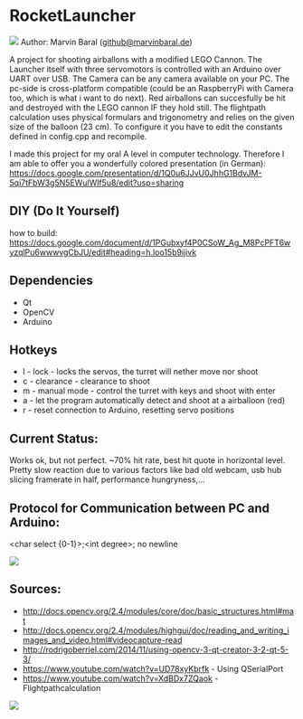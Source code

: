 # RocketLauncher
![](https://www.marvinbaral.de/image/jpeg/Uploads/RocketLauncher/2.jpg)
Author: Marvin Baral (github@marvinbaral.de)

A project for shooting airballons with a modified LEGO Cannon. The Launcher itself with three servomotors is controlled with an Arduino over UART over USB. The Camera can be any camera available on your PC. The pc-side is cross-platform compatible (could be an RaspberryPi with Camera too, which is what i want to do next).
Red airballons can succesfully be hit and destroyed with the LEGO cannon IF they hold still.
The flightpath calculation uses physical formulars and trigonometry and relies on the given size of the balloon (23 cm).
To configure it you have to edit the constants defined in config.cpp and recompile.


I made this project for my oral A level in computer technology. Therefore I am able to offer you a wonderfully colored presentation (in German): https://docs.google.com/presentation/d/1Q0u6JJvU0JhhG1BdvJM-5qi7tFbW3g5N5EWulWlf5u8/edit?usp=sharing


## DIY (Do It Yourself)
how to build: https://docs.google.com/document/d/1PGubxyf4P0CSoW_Ag_M8PcPFT6wyzqlPu6wwwvgCbJU/edit#heading=h.loo15b9ijivk

## Dependencies
* Qt
* OpenCV
* Arduino

## Hotkeys
* l - lock - locks the servos, the turret will nether move nor shoot
* c - clearance - clearance to shoot
* m - manual mode - control the turret with keys and shoot with enter
* a - let the program automatically detect and shoot at a airballoon (red)
* r - reset connection to Arduino, resetting servo positions

## Current Status:
Works ok, but not perfect. ~70% hit rate, best hit quote in horizontal level. Pretty slow reaction due to various factors like bad old webcam, usb hub slicing framerate in half, performance hungryness,... 

## Protocol for Communication between PC and Arduino:
\<char select {0-1}\>;\<int degree\>;   no newline

![](https://www.marvinbaral.de/image/jpeg/Uploads/RocketLauncher/5.jpg)

## Sources:
* http://docs.opencv.org/2.4/modules/core/doc/basic_structures.html#mat
* http://docs.opencv.org/2.4/modules/highgui/doc/reading_and_writing_images_and_video.html#videocapture-read
* http://rodrigoberriel.com/2014/11/using-opencv-3-qt-creator-3-2-qt-5-3/
* https://www.youtube.com/watch?v=UD78xyKbrfk - Using QSerialPort
* https://www.youtube.com/watch?v=XdBDx7ZQaok - Flightpathcalculation

![](https://www.marvinbaral.de/image/jpeg/Uploads/RocketLauncher/12.jpg)
